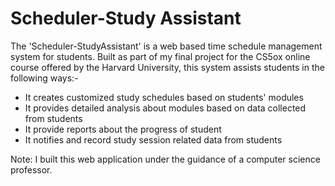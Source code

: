 # Scheduler-Study Assistant

The 'Scheduler-StudyAssistant' is a web based time schedule management system for students. Built as part of my final project for the CS5ox online course offered by the Harvard University, this system assists students in the following ways:-

* It creates customized study schedules based on students' modules
* It provides detailed analysis about modules based on data collected from students
* It provide reports about the progress of student
* It notifies and record study session related data from students

Note:
I built this web application under the guidance of a computer science professor. 
